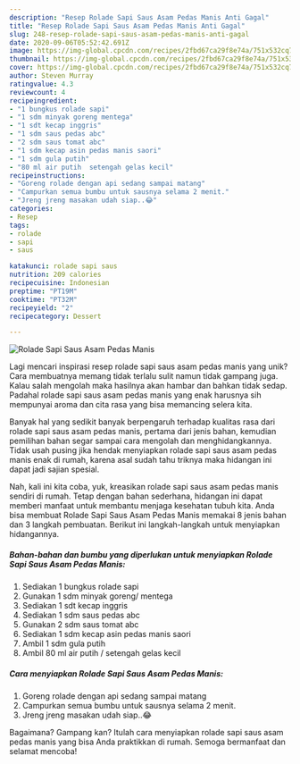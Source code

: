 ```yaml
---
description: "Resep Rolade Sapi Saus Asam Pedas Manis Anti Gagal"
title: "Resep Rolade Sapi Saus Asam Pedas Manis Anti Gagal"
slug: 248-resep-rolade-sapi-saus-asam-pedas-manis-anti-gagal
date: 2020-09-06T05:52:42.691Z
image: https://img-global.cpcdn.com/recipes/2fbd67ca29f8e74a/751x532cq70/rolade-sapi-saus-asam-pedas-manis-foto-resep-utama.jpg
thumbnail: https://img-global.cpcdn.com/recipes/2fbd67ca29f8e74a/751x532cq70/rolade-sapi-saus-asam-pedas-manis-foto-resep-utama.jpg
cover: https://img-global.cpcdn.com/recipes/2fbd67ca29f8e74a/751x532cq70/rolade-sapi-saus-asam-pedas-manis-foto-resep-utama.jpg
author: Steven Murray
ratingvalue: 4.3
reviewcount: 4
recipeingredient:
- "1 bungkus rolade sapi"
- "1 sdm minyak goreng mentega"
- "1 sdt kecap inggris"
- "1 sdm saus pedas abc"
- "2 sdm saus tomat abc"
- "1 sdm kecap asin pedas manis saori"
- "1 sdm gula putih"
- "80 ml air putih  setengah gelas kecil"
recipeinstructions:
- "Goreng rolade dengan api sedang sampai matang"
- "Campurkan semua bumbu untuk sausnya selama 2 menit."
- "Jreng jreng masakan udah siap..😂"
categories:
- Resep
tags:
- rolade
- sapi
- saus

katakunci: rolade sapi saus 
nutrition: 209 calories
recipecuisine: Indonesian
preptime: "PT19M"
cooktime: "PT32M"
recipeyield: "2"
recipecategory: Dessert

---
```



![Rolade Sapi Saus Asam Pedas Manis](https://img-global.cpcdn.com/recipes/2fbd67ca29f8e74a/751x532cq70/rolade-sapi-saus-asam-pedas-manis-foto-resep-utama.jpg)

Lagi mencari inspirasi resep rolade sapi saus asam pedas manis yang unik? Cara membuatnya memang tidak terlalu sulit namun tidak gampang juga. Kalau salah mengolah maka hasilnya akan hambar dan bahkan tidak sedap. Padahal rolade sapi saus asam pedas manis yang enak harusnya sih mempunyai aroma dan cita rasa yang bisa memancing selera kita.



Banyak hal yang sedikit banyak berpengaruh terhadap kualitas rasa dari rolade sapi saus asam pedas manis, pertama dari jenis bahan, kemudian pemilihan bahan segar sampai cara mengolah dan menghidangkannya. Tidak usah pusing jika hendak menyiapkan rolade sapi saus asam pedas manis enak di rumah, karena asal sudah tahu triknya maka hidangan ini dapat jadi sajian spesial.


Nah, kali ini kita coba, yuk, kreasikan rolade sapi saus asam pedas manis sendiri di rumah. Tetap dengan bahan sederhana, hidangan ini dapat memberi manfaat untuk membantu menjaga kesehatan tubuh kita. Anda bisa membuat Rolade Sapi Saus Asam Pedas Manis memakai 8 jenis bahan dan 3 langkah pembuatan. Berikut ini langkah-langkah untuk menyiapkan hidangannya.

<!--inarticleads1-->

##### Bahan-bahan dan bumbu yang diperlukan untuk menyiapkan Rolade Sapi Saus Asam Pedas Manis:

1. Sediakan 1 bungkus rolade sapi
1. Gunakan 1 sdm minyak goreng/ mentega
1. Sediakan 1 sdt kecap inggris
1. Sediakan 1 sdm saus pedas abc
1. Gunakan 2 sdm saus tomat abc
1. Sediakan 1 sdm kecap asin pedas manis saori
1. Ambil 1 sdm gula putih
1. Ambil 80 ml air putih / setengah gelas kecil




<!--inarticleads2-->

##### Cara menyiapkan Rolade Sapi Saus Asam Pedas Manis:

1. Goreng rolade dengan api sedang sampai matang
1. Campurkan semua bumbu untuk sausnya selama 2 menit.
1. Jreng jreng masakan udah siap..😂




Bagaimana? Gampang kan? Itulah cara menyiapkan rolade sapi saus asam pedas manis yang bisa Anda praktikkan di rumah. Semoga bermanfaat dan selamat mencoba!
